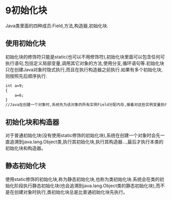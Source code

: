 # 9初始化块
Java类里面的四种成员:Field,方法,构造器,初始化块.
## 使用初始化块
初始化块的修饰符只能是static(也可以不用修饰符),初始化块里面可以包含任何可执行语句,包括定义局部变量,调用其它对象的方法,使用分支,循环语句等.初始化块只在创建Java对象时隐式执行,而且在执行构造器之前执行.如果有多个初始化块,则按照先后顺序执行.
```txt
int a=9;
{
    a=6;
}
//Java在创建一个对象时,系统先为该对象的所有实例Field分配内存,接着对这些实例变量执行初始化,初始化的顺序是:先执行初始化块或声明Field时指定的初始值,再执行构造器里指定的初始值.上例中a的最终值为:9.

```

## 初始化块和构造器
对于普通初始化块(没有使用static修饰的初始化块),系统在创建一个对象时会先一直追溯到java.lang.Object类,执行其初始化块,执行其构造器...,最后才执行本类的初始化块和构造器。
## 静态初始化块
使用static修饰的初始化块,称为静态初始化块,也称为类初始化块.系统会在类的初始化阶段执行静态初始化块(也会追溯到java.lang.Object类的静态初始化块),而不是在创建对象时执行,类初始化块总是比普通初始化块先执行。


